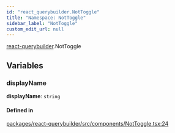 ```yaml
---
id: "react_querybuilder.NotToggle"
title: "Namespace: NotToggle"
sidebar_label: "NotToggle"
custom_edit_url: null
---
```


[react-querybuilder](../modules/react_querybuilder.md).NotToggle

## Variables

### displayName

 **displayName**: `string`

#### Defined in

[packages/react-querybuilder/src/components/NotToggle.tsx:24](https://github.com/react-querybuilder/react-querybuilder/blob/55590db8/packages/react-querybuilder/src/components/NotToggle.tsx#L24)
